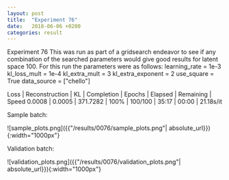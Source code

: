 ```yaml
---
layout: post
title:  "Experiment 76"
date:   2018-06-06 +0200
categories: result
---
```

Experiment 76
This was run as part of a gridsearch endeavor to see if any combination of the searched parameters would give good results for latent space 100.
For this run the parameters were as follows:
learning_rate = 1e-3
kl_loss_mult = 1e-4
kl_extra_mult = 3
kl_extra_exponent = 2
use_square = True
data_source = ["chello"]

Loss | Reconstruction | KL | Completion | Epochs | Elapsed | Remaining | Speed
0.0008 | 0.0005 | 371.7282 | 100% | 100/100 | 35:17 | 00:00 | 21.18s/it



Sample batch:

![sample_plots.png]({{"/results/0076/sample_plots.png"| absolute_url}}){:width="1000px"}

Validation batch:

![validation_plots.png]({{"/results/0076/validation_plots.png"| absolute_url}}){:width="1000px"}
